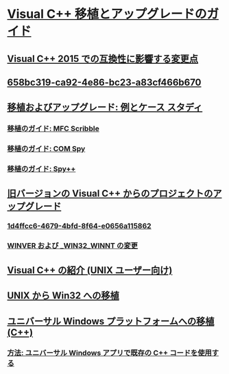# [Visual C++  移植とアップグレードのガイド](visual-cpp-porting-and-upgrading-guide.md)
## [Visual C++ 2015 での互換性に影響する変更点](visual-cpp-change-history-2003-20151.md)
## [658bc319-ca92-4e86-bc23-a83cf466b670](TocOutOfQuery)
## [移植およびアップグレード: 例とケース スタディ](porting-and-upgrading-examples-and-case-studies.md)
### [移植のガイド: MFC Scribble](porting-guide-mfc-scribble.md)
### [移植のガイド: COM Spy](porting-guide-com-spy.md)
### [移植のガイド: Spy++](porting-guide-spy-increment.md)
## [旧バージョンの Visual C++ からのプロジェクトのアップグレード](upgrading-projects-from-earlier-versions-of-visual-cpp.md)
### [1d4ffcc6-4679-4bfd-8f64-e0656a115862](TocOutOfQuery)
### [WINVER および _WIN32_WINNT の変更](modifying-winver-and-win32-winnt.md)
## [Visual C++ の紹介 (UNIX ユーザー向け)](introduction-to-visual-cpp-for-unix-users.md)
## [UNIX から Win32 への移植](porting-from-unix-to-win32.md)
## [ユニバーサル Windows プラットフォームへの移植 (C++)](porting-to-the-universal-windows-platform-cpp.md)
### [方法: ユニバーサル Windows アプリで既存の C++ コードを使用する](how-to-use-existing-cpp-code-in-a-universal-windows-platform-app.md)
